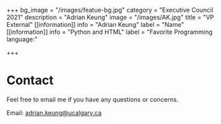 +++
bg_image = "/images/featue-bg.jpg"
category = "Executive Council 2021"
description = "Adrian Keung"
image = "/images/AK.jpg"
title = "VP External"
[[information]]
info = "Adrian Keung"
label = "Name"
[[information]]
info = "Python and HTML"
label = "Favorite Programming language:"

+++
# Contact

Feel free to email me if you have any questions or concerns.

Email: adrian.keung@ucalgary.ca
